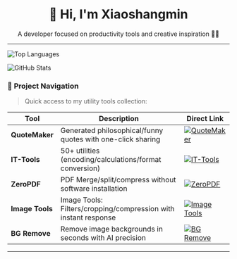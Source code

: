 <h1 align="center">🚀 Hi, I'm Xiaoshangmin</h1>

<p align="center">A developer focused on productivity tools and creative inspiration 👨‍💻</p>

---
![Top Languages](https://github-readme-stats.vercel.app/api/top-langs/?username=xiaoshangmin&layout=compact&theme=radical)

![GitHub Stats](https://github-readme-stats.vercel.app/api?username=xiaoshangmin&show_icons=true&count_private=true&theme=radical)

### 🔗 **Project Navigation**
> Quick access to my utility tools collection:

| Tool           | Description                  | Direct Link                                                                 |
|----------------|------------------------------|--------------------------------------------------------------------------|
| **QuoteMaker** | Generated philosophical/funny quotes with one-click sharing  | [![QuoteMaker](https://img.shields.io/badge/QuoteMaker-8A2BE2?style=for-the-badge&logo=quote&logoColor=white)](https://quotemaker.cc/) |
| **IT-Tools**   | 50+ utilities (encoding/calculations/format conversion)  | [![IT-Tools](https://img.shields.io/badge/IT_Tools-00a1ff?style=for-the-badge&logo=tools&logoColor=white)](https://tools.wowyou.cc/) |
| **ZeroPDF**  | PDF Merge/split/compress without software installation  | [![ZeroPDF](https://img.shields.io/badge/ZeroPDF-6a5acd?style=for-the-badge&logo=adobeacrobatreader&logoColor=white)](https://pdf.wowyou.cc/) |
| **Image Tools**| Image Tools: Filters/cropping/compression with instant response  | [![Image Tools](https://img.shields.io/badge/Image_Tools-9370db?style=for-the-badge&logo=image&logoColor=white)](https://image.wowyou.cc/) |
| **BG Remove**  | Remove image backgrounds in seconds with AI precision | [![BG Remove](https://img.shields.io/badge/BG_Remove-32CD32?style=for-the-badge&logo=magic&logoColor=white)](https://bgremove.wowyou.cc/) |

---

